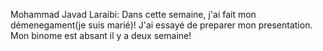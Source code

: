 Mohammad Javad Laraibi: 
Dans cette semaine, j'ai fait mon démenegament(je suis marié)! J'ai essayé de preparer mon presentation. Mon binome est absant il y a deux semaine!

